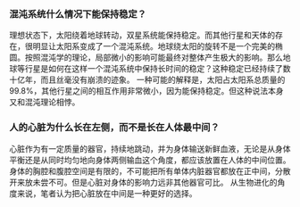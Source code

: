 ### 混沌系统什么情况下能保持稳定？

理想状态下，太阳绕着地球转动，双星系统能保持稳定。而其他行星和天体的存在，很明显让太阳系变成了一个混沌系统。地球绕太阳的旋转不是一个完美的椭圆。按照混沌学的理论，局部微小的影响可能最终对整体产生极大的影响。那么地球等行星是如何在这样一个混沌系统中保持长时间的稳定？这种稳定已经持续了数十亿年，而且丝毫没有崩溃的迹象。
一种可能的解释是，太阳占太阳系总质量的99.8%，其他行星之间的相互作用非常微小，因为能保持稳定。但这种说法本身又和混沌理论相悖。

### 人的心脏为什么长在左侧，而不是长在人体最中间？

心脏作为有一定质量的器官，持续地跳动，并为身体输送新鲜血液，无论是从身体平衡还是从同时均匀地向身体两侧输血这个角度，都应该放置在人体的中间位置。
身体的胸腔和腹腔空间是有限的，不可能把所有单体内脏器官都放在正中间，分散开来放未尝不可。但是心脏对身体的影响力远非其他器官可比。
从生物进化的角度来说，笔者认为把心脏放在中间是一种更好的选择。